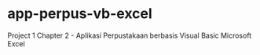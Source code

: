 # app-perpus-vb-excel
Project 1 Chapter 2 - Aplikasi Perpustakaan berbasis Visual Basic Microsoft Excel
